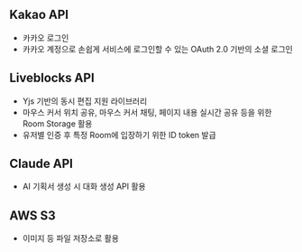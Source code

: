 ## **Kakao API**

- 카카오 로그인
- 카카오 계정으로 손쉽게 서비스에 로그인할 수 있는 OAuth 2.0 기반의 소셜 로그인

## Liveblocks API

- Yjs 기반의 동시 편집 지원 라이브러리
- 마우스 커서 위치 공유, 마우스 커서 채팅, 페이지 내용 실시간 공유 등을 위한 Room Storage 활용
- 유저별 인증 후 특정 Room에 입장하기 위한 ID token 발급

## Claude API

- AI 기획서 생성 시 대화 생성 API 활용

## AWS S3

- 이미지 등 파일 저장소로 활용
